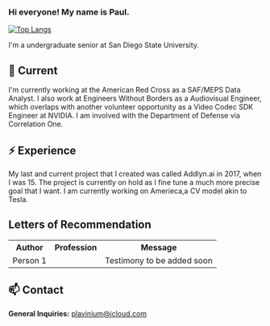 ### Hi everyone! My name is Paul.

[![Top Langs](https://github-readme-stats.vercel.app/api/top-langs/?username=lunatrifx)](https://github.com/anuraghazra/github-readme-stats)

I'm a undergraduate senior at San Diego State University.

## 🔭 Current

I'm currently working at the American Red Cross as a SAF/MEPS Data Analyst. I also work at Engineers Without Borders as a Audiovisual Engineer, which overlaps with another volunteer opportunity as a Video Codec SDK Engineer at NVIDIA. I am involved with the Department of Defense via Correlation One.

## ⚡️ Experience

My last and current project that I created was called Addlyn.ai in 2017, when I was 15. The project is currently on hold as I fine tune a much more precise goal that I want. I am currently working on Amerieca,a CV model akin to Tesla. 


## Letters of Recommendation

<table>
  <tr>
    <th>Author</th>
    <th>Profession</th>
    <th>Message</th>
  </tr>
  <tr>
    <td>Person 1</td></td>
    <td></td>
    <td> Testimony to be added soon</td>
  </tr>
</table>

## 📫 Contact

**General Inquiries:** plavinium@icloud.com


